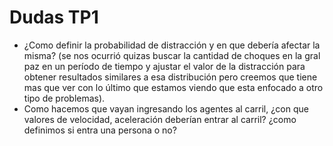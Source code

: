 # Dudas TP1

- ¿Como definir la probabilidad de distracción y en que debería afectar la misma? (se nos ocurrió quizas buscar la cantidad de choques en la gral paz en un período de tiempo y ajustar el valor de la distracción para obtener resultados similares a esa distribución pero creemos que tiene mas que ver con lo último que estamos viendo que esta enfocado a otro tipo de problemas).
- Como hacemos que vayan ingresando los agentes al carril, ¿con que valores de velocidad, aceleración deberían entrar al carril? ¿como definimos si entra una persona o no?
